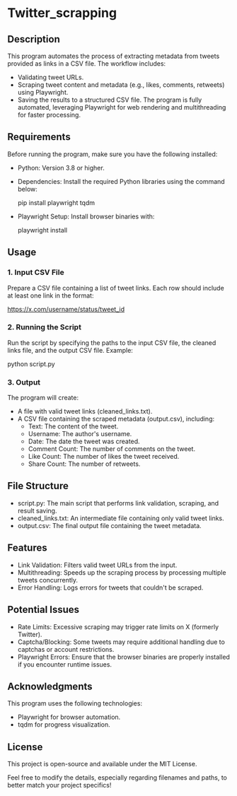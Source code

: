 # Twitter_scrapping

## Description
This program automates the process of extracting metadata from tweets provided as links in a CSV file. The workflow includes:

  - Validating tweet URLs.
  - Scraping tweet content and metadata (e.g., likes, comments, retweets) using Playwright.
  - Saving the results to a structured CSV file.
The program is fully automated, leveraging Playwright for web rendering and multithreading for faster processing.

## Requirements
Before running the program, make sure you have the following installed:

  - Python: Version 3.8 or higher.
  - Dependencies: Install the required Python libraries using the command below:

      pip install playwright tqdm

  - Playwright Setup: Install browser binaries with:

      playwright install
    
## Usage
### 1. Input CSV File
Prepare a CSV file containing a list of tweet links. Each row should include at least one link in the format:

https://x.com/username/status/tweet_id

### 2. Running the Script
Run the script by specifying the paths to the input CSV file, the cleaned links file, and the output CSV file. Example:

python script.py

### 3. Output
The program will create:
  - A file with valid tweet links (cleaned_links.txt).
  - A CSV file containing the scraped metadata (output.csv), including:
    - Text: The content of the tweet.
    - Username: The author's username.
    - Date: The date the tweet was created.
    - Comment Count: The number of comments on the tweet.
    - Like Count: The number of likes the tweet received.
    - Share Count: The number of retweets.

## File Structure
- script.py: The main script that performs link validation, scraping, and result saving.
- cleaned_links.txt: An intermediate file containing only valid tweet links.
- output.csv: The final output file containing the tweet metadata.

## Features
- Link Validation: Filters valid tweet URLs from the input.
- Multithreading: Speeds up the scraping process by processing multiple tweets concurrently.
- Error Handling: Logs errors for tweets that couldn't be scraped.

## Potential Issues
- Rate Limits: Excessive scraping may trigger rate limits on X (formerly Twitter).
- Captcha/Blocking: Some tweets may require additional handling due to captchas or account restrictions.
- Playwright Errors: Ensure that the browser binaries are properly installed if you encounter runtime issues.

## Acknowledgments
This program uses the following technologies:

  - Playwright for browser automation.
  - tqdm for progress visualization.

## License
This project is open-source and available under the MIT License.

Feel free to modify the details, especially regarding filenames and paths, to better match your project specifics!
